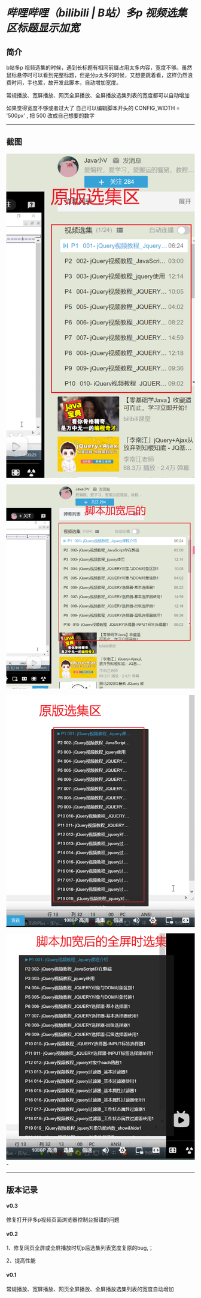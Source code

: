 # *哔哩哔哩（bilibili | B站）多p 视频选集区标题显示加宽*

## 简介

b站多p 视频选集的时候，遇到长标题有相同前缀占用太多内容，宽度不够。虽然鼠标悬停时可以看到完整标题，但是分p太多的时候，又想要跳着看，这样仍然浪费时间，手也累，故开发此脚本，自动增加宽度。

常规播放、宽屏播放、网页全屏播放、全屏播放选集列表的宽度都可以自动增加

如果觉得宽度不够或者过大了 自己可以编辑脚本开头的 CONFIG_WIDTH = '500px' , 把 500 改成自己想要的数字

------

## 截图

![](screenshots/原版选集区Snipaste_2021-03-20_22-59-22.png)

![](screenshots/脚本加宽后的Snipaste_2021-03-20_23-00-33.png)

![](screenshots/原版全屏时选集区Snipaste_2021-03-20_22-58-31.png)

![](screenshots/脚本加宽后的全屏选集Snipaste_2021-03-20_23-01-45.png) -

------

## 版本记录
#### v0.3

修复打开非多p视频页面浏览器控制台报错的问题

#### v0.2

1、修复网页全屏或全屏播放时切p后选集列表宽度复原的bug,；

2、提高性能

#### v0.1

常规播放、宽屏播放、网页全屏播放、全屏播放选集列表的宽度自动增加